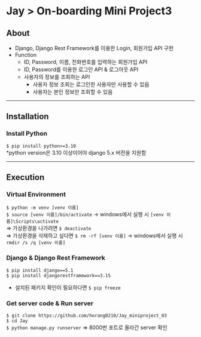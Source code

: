 # Jay > On-boarding Mini Project3
## About
- Django, Django Rest Framework를 이용한 Login, 회원가입 API 구현
- Function
  - ID, Password, 이름, 전화번호를 입력하는 회원가입 API
  - ID, Password를 이용한 로그인 API & 로그아웃 API
  - 사용자의 정보를 조회하는 API
    - 사용자 정보 조회는 로그인한 사용자만 사용할 수 있음
    - 사용자는 본인 정보만 조회할 수 있음

---
## Installation
### Install Python
`$ pip install python>=3.10`</br>
*python version은 3.10 이상이어야 django 5.x 버전을 지원함 </br>

---
## Execution
### Virtual Environment 
`$ python -m venv [venv 이름] `</br>
`$ source [venv 이름]/bin/activate`  -> windows에서 실행 시 `[venv 이름]\Scripts\activate`</br>
=> 가상환경을 나가려면 `$ deactivate` </br>
=> 가상환경을 삭제하고 싶다면 `$ rm -rf [venv 이름]` -> windows에서 실행 시 `rmdir /s /q [venv 이름]`</br>

### Django & Django Rest Framework
`$ pip install django==5.1`</br>
`$ pip install djangorestframework==3.15`</br>
* 설치된 패키지 확인이 필요하다면 `$ pip freeze `</br>

### Get server code & Run server
`$ git clone https://github.com/horang0210/Jay_miniproject_03`</br>
`$ cd Jay`</br>
`$ python manage.py runserver` => 8000번 포트로 올라간 server 확인</br>
